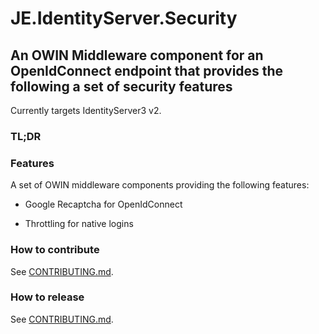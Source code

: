 # JE.IdentityServer.Security

## An OWIN Middleware component for an OpenIdConnect endpoint that provides the following a set of security features

Currently targets IdentityServer3 v2.

### TL;DR

### Features

A set of OWIN middleware components providing the following features:

* Google Recaptcha for OpenIdConnect

* Throttling for native logins

### How to contribute

See [CONTRIBUTING.md](CONTRIBUTING.md).

### How to release
See [CONTRIBUTING.md](CONTRIBUTING.md).


